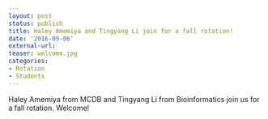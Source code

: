 ```yaml
---
layout: post
status: publish
title: Haley Amemiya and Tingyang Li join for a fall rotation!
date: '2016-09-06'
external-url:
teaser: welcome.jpg
categories:
- Rotation
- Students
---
```


Haley Amemiya from MCDB and Tingyang Li from Bioinformatics join us for a fall rotation. Welcome!
